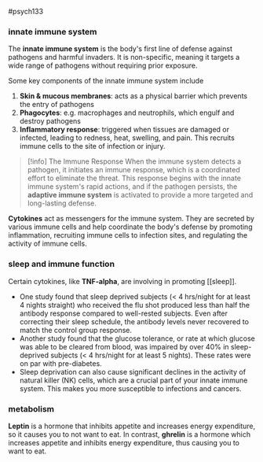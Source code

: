 #psych133 

### innate immune system
The **innate immune system** is the body's first line of defense against pathogens and harmful invaders. It is non-specific, meaning it targets a wide range of pathogens without requiring prior exposure.

Some key components of the innate immune system include
1. **Skin & mucous membranes**: acts as a physical barrier which prevents the entry of pathogens
2. **Phagocytes**: e.g. macrophages and neutrophils, which engulf and destroy pathogens
3. **Inflammatory response**: triggered when tissues are damaged or infected, leading to redness, heat, swelling, and pain. This recruits immune cells to the site of infection or injury.


>[!info] The Immune Response
>When the immune system detects a pathogen, it initiates an immune response, which is a coordinated effort to eliminate the threat. This response begins with the innate immune system's rapid actions, and if the pathogen persists, the **adaptive immune system** is activated to provide a more targeted and long-lasting defense.

**Cytokines** act as messengers for the immune system. They are secreted by various immune cells and help coordinate the body's defense by promoting inflammation, recruiting immune cells to infection sites, and regulating the activity of immune cells.
### sleep and immune function
Certain cytokines, like **TNF-alpha**, are involving in promoting [[sleep]]. 

- One study found that sleep deprived subjects (< 4 hrs/night for at least 4 nights straight) who received the flu shot produced less than half the antibody response compared to well-rested subjects. Even after correcting their sleep schedule, the antibody levels never recovered to match the control group response. 
- Another study found that the glucose tolerance, or rate at which glucose was able to be cleared from blood, was impaired by over 40% in sleep-deprived subjects (< 4 hrs/night for at least 5 nights). These rates were on par with pre-diabetes.
- Sleep deprivation can also cause significant declines in the activity of natural killer (NK) cells, which are a crucial part of your innate immune system. This makes you more susceptible to infections and cancers.

### metabolism
**Leptin** is a hormone that inhibits appetite and increases energy expenditure, so it causes you to not want to eat. In contrast, **ghrelin** is a hormone which increases appetite and inhibits energy expenditure, thus causing you to want to eat.